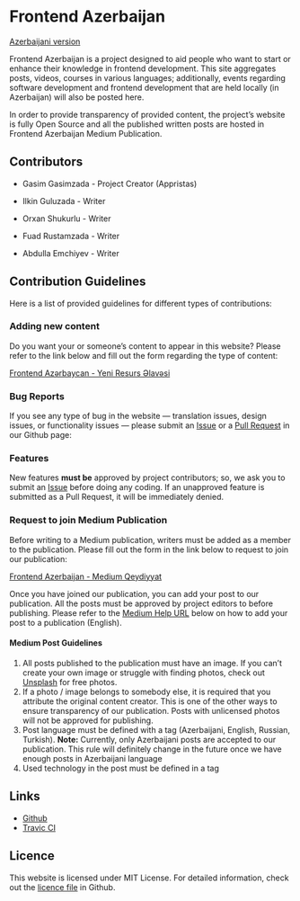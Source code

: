 # Frontend Azerbaijan

[Azerbaijani version](https://github.com/appristas/frontend.az/blob/master/README.az.md)

Frontend Azerbaijan is a project designed to aid people who want to start or enhance their knowledge in frontend development. This site aggregates posts, videos, courses in various languages; additionally, events regarding software development and frontend development that are held locally (in Azerbaijan) will also be posted here.

In order to provide transparency of provided content, the project’s website is fully Open Source and all the published written posts are hosted in Frontend Azerbaijan Medium Publication.

## Contributors

-   Gasim Gasimzada - Project Creator (Appristas)

-   Ilkin Guluzada - Writer

-   Orxan Shukurlu - Writer

-   Fuad Rustamzada - Writer

-   Abdulla Emchiyev - Writer

## Contribution Guidelines

Here is a list of provided guidelines for different types of contributions:

### Adding new content

Do you want your or someone’s content to appear in this website? Please refer to the link below and fill out the form regarding the type of content:

[Frontend Azərbaycan - Yeni Resurs Əlavəsi](https://docs.google.com/forms/d/e/1FAIpQLSchkHEKzo1ptX_64LdigSYnsTscVRL_BCSVsbrXTdBZAphk-A/viewform)

### Bug Reports

If you see any type of bug in the website — translation issues, design issues, or functionality issues — please submit an [Issue](https://github.com/appristas/frontend.az/issues) or a [Pull Request](https://github.com/appristas/frontend.az/pulls) in our Github page:

### Features

New features **must be** approved by project contributors; so, we ask you to submit an [Issue](https://github.com/appristas/frontend.az/issues) before doing any coding. If an unapproved feature is submitted as a Pull Request, it will be immediately denied.

### Request to join Medium Publication

Before writing to a Medium publication, writers must be added as a member to the publication. Please fill out the form in the link below to request to join our publication:

[Frontend Azerbaijan - Medium Qeydiyyat](https://docs.google.com/forms/d/e/1FAIpQLSeQkp8PyHC2TLdmw0ngBhC6DoiTzVDC9XzRsoN89xKkyAOI2A/viewform)

Once you have joined our publication, you can add your post to our publication. All the posts must be approved by project editors to before publishing. Please refer to the [Medium Help URL](https://help.medium.com/hc/en-us/articles/213904978-Add-draft-or-post-to-publication) below on how to add your post to a publication (English).

#### Medium Post Guidelines

1. All posts published to the publication must have an image. If you can’t create your own image or struggle with finding photos, check out [Unsplash](https://www.unsplash.com) for free photos.
2. If a photo / image belongs to somebody else, it is required that you attribute the original content creator. This is one of the other ways to ensure transparency of our publication. Posts with unlicensed photos will not be approved for publishing.
3. Post language must be defined with a tag (Azerbaijani, English, Russian, Turkish). **Note:** Currently, only Azerbaijani posts are accepted to our publication. This rule will definitely change in the future once we have enough posts in Azerbaijani language
4. Used technology in the post must be defined in a tag

## Links

-   [Github](https://github.com/appristas/frontend.az)
-   [Travic CI](https://travis-ci.org/appristas/frontend.az)

## Licence

This website is licensed under MIT License. For detailed information, check out the [licence file](https://github.com/appristas/frontend.az/blob/master/LICENSE) in Github.
